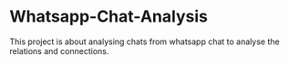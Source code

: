 # Whatsapp-Chat-Analysis
This project is about analysing chats from whatsapp chat to analyse the relations and connections.
